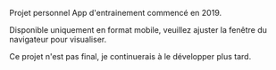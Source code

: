 Projet personnel App d'entrainement commencé en 2019.

Disponible uniquement en format mobile, veuillez ajuster la fenêtre du navigateur pour visualiser.

Ce projet n'est pas final, je continuerais à le développer plus tard.